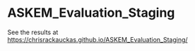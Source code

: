 # ASKEM_Evaluation_Staging

See the results at https://chrisrackauckas.github.io/ASKEM_Evaluation_Staging/